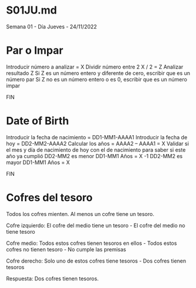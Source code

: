 # S01JU.md
Semana 01 - Día Jueves - 24/11/2022

# Par o Impar

Introducir número a analizar = X
Dividir número entre 2 
X / 2 = Z
Analizar resultado Z
Si Z es un número entero y diferente de cero, escribir que es un número par
Si Z no es un número entero o es 0, escribir que es un número impar

FIN


# Date of Birth

Introducir la fecha de nacimiento = DD1-MM1-AAAA1
Introducir la fecha de hoy = DD2-MM2-AAAA2
Calcular los años = AAAA2 – AAAA1 = X
Validar si el mes y día de nacimiento de hoy con el de nacimiento para saber si este año ya cumplió
DD2-MM2 es menor  DD1-MM1 
Años = X -1
DD2-MM2 es mayor DD1-MM1
Años = X

FIN


# Cofres del tesoro

Todos los cofres mienten. Al menos un cofre tiene un tesoro.


Cofre izquierdo: El cofre del medio tiene un tesoro 		- El cofre del medio no tiene tesoro

Cofre medio: Todos estos cofres tienen tesoros en ellos 	- Todos estos cofres no tienen tesoro - No cumple las premisas

Cofre derecho: Solo uno de estos cofres tiene tesoros		- Dos cofres tienen tesoros

Respuesta: Dos cofres tienen tesoros.

